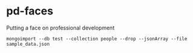 # pd-faces
Putting a face on professional development

`mongoimport --db test --collection people --drop --jsonArray --file sample_data.json`
